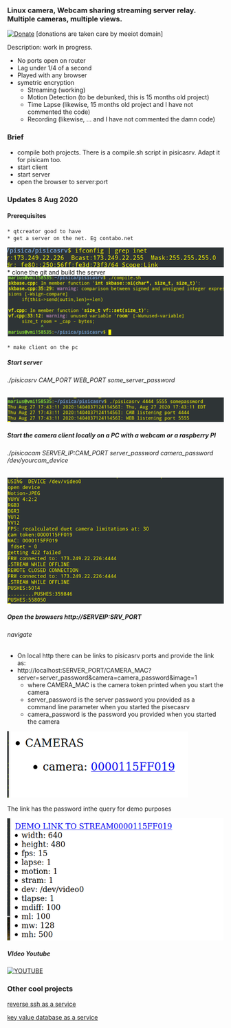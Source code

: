 ### Linux camera, Webcam sharing streaming server relay. Multiple cameras, multiple views.


[![Donate](https://img.shields.io/badge/Donate-PayPal-green.svg)](https://www.paypal.com/cgi-bin/webscr?cmd=_s-xclick&hosted_button_id=L9RVWU5NUZ4YG)   [donations are taken care by meeiot domain]


Description: work in progress.

  * No ports open on router
  * Lag under 1/4 of a second
  * Played with any browser
  * symetric encryption
      * Streaming (working)
      * Motion Detection (to be debunked, this is 15 months old project)
      * Time Lapse (likewise, 15 months old project and I have not commented the code)
      * Recording (likewise,  ... and I have not commented the damn code)
    
    
### Brief
   * compile both projects. There is a compile.sh script in pisicasrv. Adapt it for pisicam too.
   * start client
   * start server
   * open the browser to server:port
     
### Updates 8 Aug 2020

#### Prerequisites
    * qtcreator good to have
    * get a server on the net. Eg contabo.net
![last_demo](https://raw.githubusercontent.com/circinusX1/pisica/master/docs/pisi0.png)
    * clone the git and build the server
![last_demo](https://raw.githubusercontent.com/circinusX1/pisica/master/docs/pisi1.png)

    * make client on the pc
    
    
##### Start server
######  ./pisicasrv CAM_PORT WEB_PORT some_server_password

![last_demo](https://raw.githubusercontent.com/circinusX1/pisica/master/docs/pisi2.png)


##### Start the camera client locally on a PC with a webcam or a raspberry PI
###### ./pisicacam SERVER_IP:CAM_PORT server_password camera_password /dev/yourcam_device

![last_demo](https://raw.githubusercontent.com/circinusX1/pisica/master/docs/pisi4.png)


##### Open the browsers  http://SERVEIP:SRV_PORT
###### navigate
  * On local http there can be links to pisicasrv ports and provide the link as:
  * http://localhost:SERVER_PORT/CAMERA_MAC?server=server_password&camera=camera_password&image=1
      * where CAMERA_MAC is the camera token printed when you start the camera
      * server_password is the server password you provided as a command line parameter when you started the pisecasrv
      * camera_password is the password you provided when you started the camera

![last_demo](https://raw.githubusercontent.com/circinusX1/pisica/master/docs/pisi6.png)

The link has the password inthe query for demo purposes

![last_demo](https://raw.githubusercontent.com/circinusX1/pisica/master/docs/pisi7.png)

##### VIdeo Youtube

[![YOUTUBE](https://img.youtube.com/vi/watch?v=rDwoClB92no/0.jpg)](https://img.youtube.com/watch?v=rDwoClB92no)

###  Other cool projects

[reverse ssh as a service](http://www.mylinuz.com)

[key value database as a service](https://www.meeiot.org)

